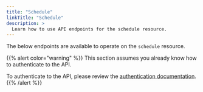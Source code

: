 ```yaml
---
title: "Schedule"
linkTitle: "Schedule"
description: >
  Learn how to use API endpoints for the schedule resource.
---
```


The below endpoints are available to operate on the `schedule` resource.

{{% alert color="warning" %}}
This section assumes you already know how to authenticate to the API.

To authenticate to the API, please review the [authentication documentation](/docs/reference/api/authentication/).
{{% /alert %}}